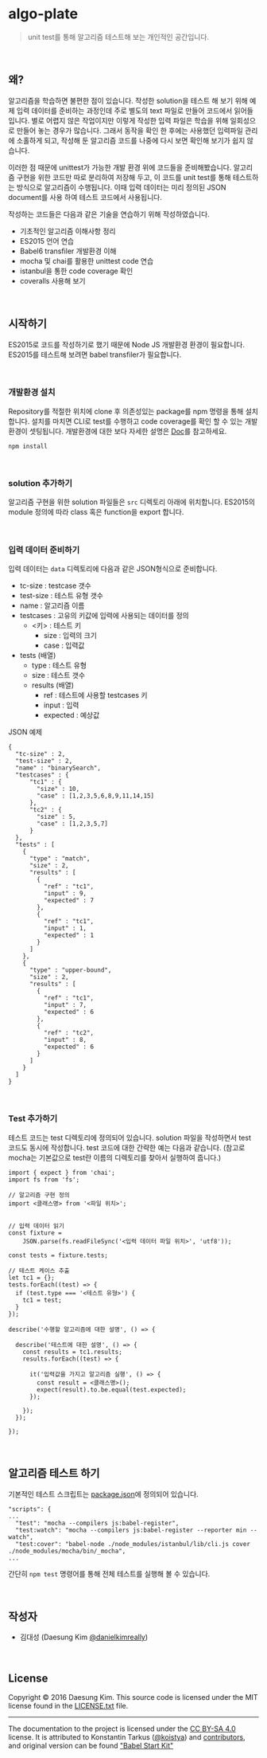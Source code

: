 # algo-plate

> unit test를 통해 알고리즘 테스트해 보는 개인적인 공간입니다.

<br>

## 왜?

알고리즘을 학습하면 불편한 점이 있습니다. 작성한 solution을 테스트 해 보기 위해 예제
입력 데이터를 준비하는 과정인데 주로 별도의 text 파일로 만들어 코드에서 읽어들입니다.
별로 어렵지 않은 작업이지만 이렇게 작성한 입력 파일은 학습을 위해 일회성으로 만들어
놓는 경우가 많습니다. 그래서 동작을 확인 한 후에는 사용했던 입력파일 관리에 소홀하게
되고, 작성해 둔 알고리즘 코드를 나중에 다시 보면 확인해 보기가 쉽지 않습니다.

이러한 점 때문에 unittest가 가능한 개발 환경 위에 코드들을 준비해봤습니다. 알고리즘
구현을 위한 코드만 따로 분리하여 저장해 두고, 이 코드를 unit test를 통해 테스트하는
방식으로 알고리즘이 수행됩니다. 이때 입력 데이터는 미리 정의된 JSON document를 사용
하여 테스트 코드에서 사용됩니다.

작성하는 코드들은 다음과 같은 기술을 연습하기 위해 작성하였습니다.

* 기초적인 알고리즘 이해사항 정리
* ES2015 언어 연습
* Babel6 transfiler 개발환경 이해
* mocha 및 chai를 활용한 unittest code 연습
* istanbul을 통한 code coverage 확인
* coveralls 사용해 보기

<br>

## 시작하기

ES2015로 코드를 작성하기로 했기 때문에 Node JS 개발환경 환경이 필요합니다. ES2015를
테스트해 보려면 babel transfiler가 필요합니다.

<br>

### 개발환경 설치

Repository를 적절한 위치에 clone 후 의존성있는 package를 npm 명령을 통해 설치합니다.
설치를 마치면 CLI로 test를 수행하고 code coverage를 확인 할 수 있는 개발 환경이
셋팅됩니다. 개발환경에 대한 보다 자세한 설명은 [Doc](https://github.com/daesungkim1/algo-plate/tree/master/docs)를 참고하세요.

```
npm install
```

<br>

### solution 추가하기

알고리즘 구현을 위한 solution 파일들은 ```src``` 디렉토리 아래에 위치합니다. ES2015의
module 정의에 따라 class 혹은 function을 export 합니다.

<br>

### 입력 데이터 준비하기

입력 데이터는 ```data``` 디렉토리에 다음과 같은 JSON형식으로 준비합니다.

* tc-size : testcase 갯수
* test-size : 테스트 유형 갯수
* name : 알고리즘 이름
* testcases : 고유의 키값에 입력에 사용되는 데이터를 정의
   * <키> : 테스트 키
      * size : 입력의 크기
      * case : 입력값
* tests (배열)
   * type : 테스트 유형
   * size : 테스트 갯수
   * results (배열)
      * ref : 테스트에 사용할 testcases 키
      * input : 입력
      * expected : 예상값


JSON 예제
```
{
  "tc-size" : 2,
  "test-size" : 2,
  "name" : "binarySearch",
  "testcases" : {
      "tc1" : {
        "size" : 10,
        "case" : [1,2,3,5,6,8,9,11,14,15]
      },
      "tc2" : {
        "size" : 5,
        "case" : [1,2,3,5,7]
      }
  },
  "tests" : [
    {
      "type" : "match",
      "size" : 2,
      "results" : [
        {
          "ref" : "tc1",
          "input" : 9,
          "expected" : 7
        },
        {
          "ref" : "tc1",
          "input" : 1,
          "expected" : 1
        }
      ]
    },
    {
      "type" : "upper-bound",
      "size" : 2,
      "results" : [
        {
          "ref" : "tc1",
          "input" : 7,
          "expected" : 6
        },
        {
          "ref" : "tc2",
          "input" : 8,
          "expected" : 6
        }
      ]
    }
  ]
}
```

<br>

### Test 추가하기

테스트 코드는 test 디렉토리에 정의되어 있습니다. solution 파일을 작성하면서 test
코드도 동시에 작성합니다. test 코드에 대한 간략한 예는 다음과 같습니다.
(참고로 mocha는 기본값으로 test란 이름의 디렉토리를 찾아서 실행하여 줍니다.)

```
import { expect } from 'chai';
import fs from 'fs';

// 알고리즘 구현 정의
import <클래스명> from '<파일 위치>';


// 입력 데이터 읽기
const fixture =
    JSON.parse(fs.readFileSync('<입력 데이터 파일 위치>', 'utf8'));

const tests = fixture.tests;

// 테스트 케이스 추출
let tc1 = {};
tests.forEach((test) => {
  if (test.type === '<테스트 유형>') {
    tc1 = test;
  }
});

describe('수행할 알고리즘에 대한 설명', () => {

  describe('테스트에 대한 설명', () => {
    const results = tc1.results;
    results.forEach((test) => {

      it('입력값을 가지고 알고리즘 실행', () => {
        const result = <클래스명>();
        expect(result).to.be.equal(test.expected);
      });

    });
  });

});
```

<br>

## 알고리즘 테스트 하기

기본적인 테스트 스크립트는 [package.json](https://github.com/daesungkim1/algo-plate/blob/master/package.json)에 정의되어
있습니다.

```
"scripts": {
...
  "test": "mocha --compilers js:babel-register",
  "test:watch": "mocha --compilers js:babel-register --reporter min --watch",
  "test:cover": "babel-node ./node_modules/istanbul/lib/cli.js cover ./node_modules/mocha/bin/_mocha",
...
```

간단히 ```npm test``` 명령어를 통해 전체 테스트를 실행해 볼 수 있습니다.


<br>

## 작성자
* 김대성 (Daesung Kim [@danielkimreally](https://twitter.com/danielkimreally))

<br>

## License

Copyright © 2016 Daesung Kim. This source code is licensed under the MIT license found in
the [LICENSE.txt](https://github.com/daesungkim1/algo-plate/blob/master/LICENSE.txt) file.

---
The documentation to the project is licensed under the [CC BY-SA 4.0](http://creativecommons.org/licenses/by-sa/4.0/)
license. It is attributed to Konstantin Tarkus ([@koistya](https://twitter.com/koistya)) and [contributors](https://github.com/kriasoft/babel-starter-kit/graphs/contributors), and original version can be found ["Babel Start Kit"](https://github.com/kriasoft/babel-starter-kit)
